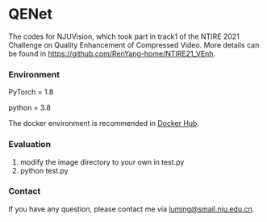 # QENet
The codes for NJUVision, which took part in track1 of the NTIRE 2021 Challenge on Quality Enhancement of Compressed Video. More details can be found in https://github.com/RenYang-home/NTIRE21_VEnh.
### Environment
PyTorch = 1.8 

python = 3.8

The docker environment is recommended in [Docker Hub](https://registry.hub.docker.com/layers/pytorch/pytorch/1.8.1-cuda11.1-cudnn8-devel/images/sha256-024af183411f136373a83f9a0e5d1a02fb11acb1b52fdcf4d73601912d0f09b1?context=explore).
### Evaluation
1. modify the image directory to your own in test.py
2. python test.py
### Contact
If you have any question, please contact me via luming@smail.nju.edu.cn.
